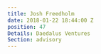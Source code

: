 ```yaml
---
title: Josh Freedholm
date: 2018-01-22 18:44:00 Z
position: 47
Details: Daedalus Ventures
Section: advisory
---
```


